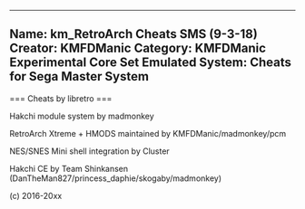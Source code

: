 -----------------------
Name: km_RetroArch Cheats SMS (9-3-18)
Creator: KMFDManic
Category: KMFDManic Experimental Core Set
Emulated System: Cheats for Sega Master System
-----------------------
=== Cheats by libretro ===

Hakchi module system by madmonkey

RetroArch Xtreme + HMODS maintained by KMFDManic/madmonkey/pcm

NES/SNES Mini shell integration by Cluster

Hakchi CE by Team Shinkansen (DanTheMan827/princess_daphie/skogaby/madmonkey)

(c) 2016-20xx
